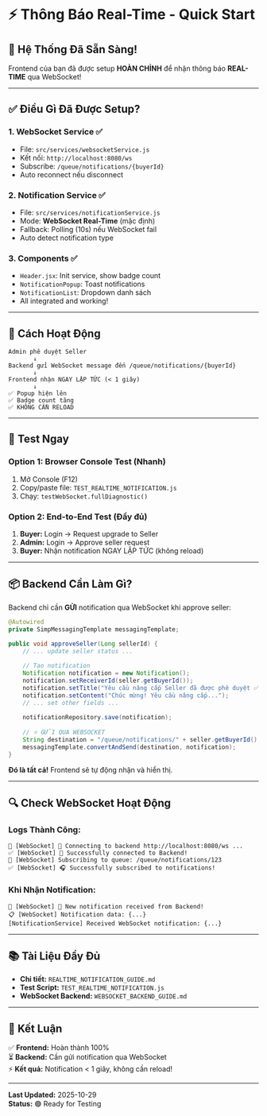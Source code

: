 # ⚡ Thông Báo Real-Time - Quick Start

## 🎯 Hệ Thống Đã Sẵn Sàng!

Frontend của bạn đã được setup **HOÀN CHỈNH** để nhận thông báo **REAL-TIME** qua WebSocket!

---

## ✅ Điều Gì Đã Được Setup?

### 1. **WebSocket Service** ✅
- File: `src/services/websocketService.js`
- Kết nối: `http://localhost:8080/ws`
- Subscribe: `/queue/notifications/{buyerId}`
- Auto reconnect nếu disconnect

### 2. **Notification Service** ✅
- File: `src/services/notificationService.js`
- Mode: **WebSocket Real-Time** (mặc định)
- Fallback: Polling (10s) nếu WebSocket fail
- Auto detect notification type

### 3. **Components** ✅
- `Header.jsx`: Init service, show badge count
- `NotificationPopup`: Toast notifications
- `NotificationList`: Dropdown danh sách
- All integrated and working!

---

## 🚀 Cách Hoạt Động

```
Admin phê duyệt Seller
       ↓
Backend gửi WebSocket message đến /queue/notifications/{buyerId}
       ↓
Frontend nhận NGAY LẬP TỨC (< 1 giây)
       ↓
✅ Popup hiện lên
✅ Badge count tăng
✅ KHÔNG CẦN RELOAD
```

---

## 🧪 Test Ngay

### **Option 1: Browser Console Test (Nhanh)**

1. Mở Console (F12)
2. Copy/paste file: `TEST_REALTIME_NOTIFICATION.js`
3. Chạy: `testWebSocket.fullDiagnostic()`

### **Option 2: End-to-End Test (Đầy đủ)**

1. **Buyer:** Login → Request upgrade to Seller
2. **Admin:** Login → Approve seller request
3. **Buyer:** Nhận notification NGAY LẬP TỨC (không reload)

---

## 📦 Backend Cần Làm Gì?

Backend chỉ cần **GỬI** notification qua WebSocket khi approve seller:

```java
@Autowired
private SimpMessagingTemplate messagingTemplate;

public void approveSeller(Long sellerId) {
    // ... update seller status ...
    
    // Tạo notification
    Notification notification = new Notification();
    notification.setReceiverId(seller.getBuyerId());
    notification.setTitle("Yêu cầu nâng cấp Seller đã được phê duyệt ✅");
    notification.setContent("Chúc mừng! Yêu cầu nâng cấp...");
    // ... set other fields ...
    
    notificationRepository.save(notification);
    
    // ⭐ GỬI QUA WEBSOCKET
    String destination = "/queue/notifications/" + seller.getBuyerId();
    messagingTemplate.convertAndSend(destination, notification);
}
```

**Đó là tất cả!** Frontend sẽ tự động nhận và hiển thị.

---

## 🔍 Check WebSocket Hoạt Động

### Logs Thành Công:
```
🔌 [WebSocket] 🔄 Connecting to backend http://localhost:8080/ws ...
✅ [WebSocket] 🎉 Successfully connected to Backend!
📡 [WebSocket] Subscribing to queue: /queue/notifications/123
✅ [WebSocket] 🎧 Successfully subscribed to notifications!
```

### Khi Nhận Notification:
```
🔔 [WebSocket] 📩 New notification received from Backend!
📋 [WebSocket] Notification data: {...}
[NotificationService] Received WebSocket notification: {...}
```

---

## 📚 Tài Liệu Đầy Đủ

- **Chi tiết:** `REALTIME_NOTIFICATION_GUIDE.md`
- **Test Script:** `TEST_REALTIME_NOTIFICATION.js`
- **WebSocket Backend:** `WEBSOCKET_BACKEND_GUIDE.md`

---

## 🎯 Kết Luận

✅ **Frontend:** Hoàn thành 100%  
⏳ **Backend:** Cần gửi notification qua WebSocket  
⚡ **Kết quả:** Notification < 1 giây, không cần reload!

---

**Last Updated:** 2025-10-29  
**Status:** 🟢 Ready for Testing


